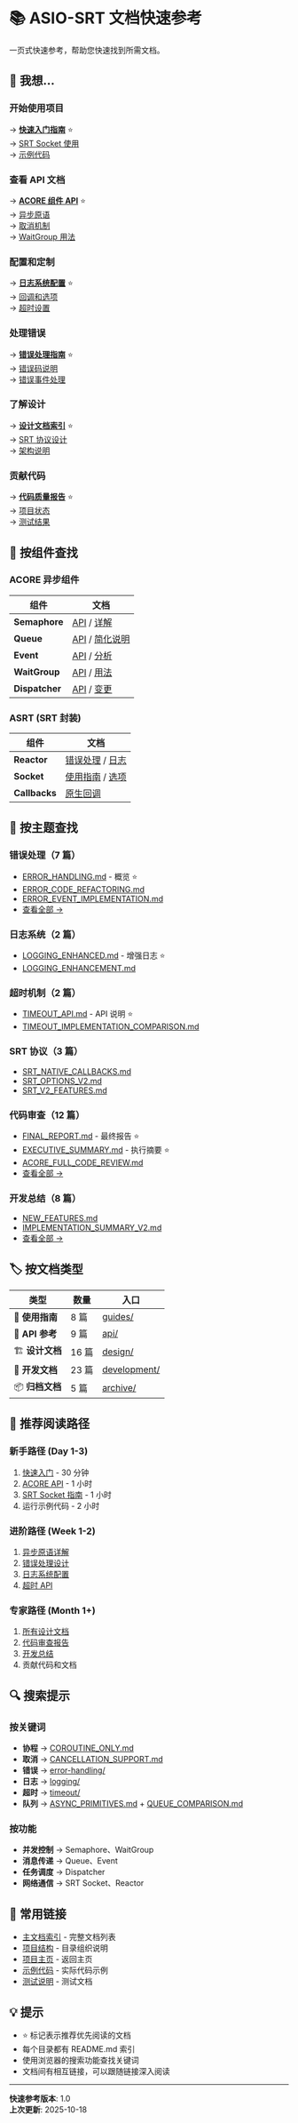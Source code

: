 # 📚 ASIO-SRT 文档快速参考

一页式快速参考，帮助您快速找到所需文档。

## 🎯 我想...

### 开始使用项目
→ **[快速入门指南](guides/QUICK_START.md)** ⭐  
→ [SRT Socket 使用](guides/SRT_SOCKET_GUIDE.md)  
→ [示例代码](../examples/)

### 查看 API 文档
→ **[ACORE 组件 API](api/acore/README.md)** ⭐  
→ [异步原语](api/acore/ASYNC_PRIMITIVES.md)  
→ [取消机制](api/acore/CANCELLATION_SUPPORT.md)  
→ [WaitGroup 用法](api/acore/WAITGROUP_USAGE.md)

### 配置和定制
→ **[日志系统配置](design/logging/LOGGING_ENHANCED.md)** ⭐  
→ [回调和选项](guides/CALLBACK_AND_OPTIONS_GUIDE.md)  
→ [超时设置](design/timeout/TIMEOUT_API.md)

### 处理错误
→ **[错误处理指南](design/error-handling/ERROR_HANDLING.md)** ⭐  
→ [错误码说明](design/error-handling/ERROR_CODE_REFACTORING.md)  
→ [错误事件处理](design/error-handling/ERROR_EVENT_IMPLEMENTATION.md)

### 了解设计
→ **[设计文档索引](design/README.md)** ⭐  
→ [SRT 协议设计](design/srt/)  
→ [架构说明](STRUCTURE.md)

### 贡献代码
→ **[代码质量报告](development/code-reviews/FINAL_REPORT.md)** ⭐  
→ [项目状态](development/PROJECT_STATUS.md)  
→ [测试结果](development/TEST_RESULTS.md)

## 📂 按组件查找

### ACORE 异步组件
| 组件 | 文档 |
|------|------|
| **Semaphore** | [API](api/acore/ASYNC_PRIMITIVES.md#async_semaphore) / [详解](api/acore/ASYNC_SEMAPHORE_EXPLAINED.md) |
| **Queue** | [API](api/acore/ASYNC_PRIMITIVES.md#async_queue) / [简化说明](api/acore/ASYNC_QUEUE_SIMPLIFICATION.md) |
| **Event** | [API](api/acore/ASYNC_PRIMITIVES.md#async_event) / [分析](api/acore/ASYNC_EVENT_ANALYSIS.md) |
| **WaitGroup** | [API](api/acore/ASYNC_PRIMITIVES.md#async_waitgroup) / [用法](api/acore/WAITGROUP_USAGE.md) |
| **Dispatcher** | [API](api/acore/ASYNC_PRIMITIVES.md#dispatcher) / [变更](development/summaries/CHANGELOG_DISPATCHER.md) |

### ASRT (SRT 封装)
| 组件 | 文档 |
|------|------|
| **Reactor** | [错误处理](design/error-handling/) / [日志](design/logging/) |
| **Socket** | [使用指南](guides/SRT_SOCKET_GUIDE.md) / [选项](design/srt/SRT_OPTIONS_V2.md) |
| **Callbacks** | [原生回调](design/srt/SRT_NATIVE_CALLBACKS.md) |

## 📑 按主题查找

### 错误处理（7 篇）
- [ERROR_HANDLING.md](design/error-handling/ERROR_HANDLING.md) - 概览 ⭐
- [ERROR_CODE_REFACTORING.md](design/error-handling/ERROR_CODE_REFACTORING.md)
- [ERROR_EVENT_IMPLEMENTATION.md](design/error-handling/ERROR_EVENT_IMPLEMENTATION.md)
- [查看全部 →](design/error-handling/)

### 日志系统（2 篇）
- [LOGGING_ENHANCED.md](design/logging/LOGGING_ENHANCED.md) - 增强日志 ⭐
- [LOGGING_ENHANCEMENT.md](design/logging/LOGGING_ENHANCEMENT.md)

### 超时机制（2 篇）
- [TIMEOUT_API.md](design/timeout/TIMEOUT_API.md) - API 说明 ⭐
- [TIMEOUT_IMPLEMENTATION_COMPARISON.md](design/timeout/TIMEOUT_IMPLEMENTATION_COMPARISON.md)

### SRT 协议（3 篇）
- [SRT_NATIVE_CALLBACKS.md](design/srt/SRT_NATIVE_CALLBACKS.md)
- [SRT_OPTIONS_V2.md](design/srt/SRT_OPTIONS_V2.md)
- [SRT_V2_FEATURES.md](design/srt/SRT_V2_FEATURES.md)

### 代码审查（12 篇）
- [FINAL_REPORT.md](development/code-reviews/FINAL_REPORT.md) - 最终报告 ⭐
- [EXECUTIVE_SUMMARY.md](development/code-reviews/EXECUTIVE_SUMMARY.md) - 执行摘要 ⭐
- [ACORE_FULL_CODE_REVIEW.md](development/code-reviews/ACORE_FULL_CODE_REVIEW.md)
- [查看全部 →](development/code-reviews/)

### 开发总结（8 篇）
- [NEW_FEATURES.md](development/summaries/NEW_FEATURES.md)
- [IMPLEMENTATION_SUMMARY_V2.md](development/summaries/IMPLEMENTATION_SUMMARY_V2.md)
- [查看全部 →](development/summaries/)

## 🏷️ 按文档类型

| 类型 | 数量 | 入口 |
|------|------|------|
| 📘 **使用指南** | 8 篇 | [guides/](guides/) |
| 📗 **API 参考** | 9 篇 | [api/](api/) |
| 🏗️ **设计文档** | 16 篇 | [design/](design/) |
| 🔧 **开发文档** | 23 篇 | [development/](development/) |
| 📦 **归档文档** | 5 篇 | [archive/](archive/) |

## 🌟 推荐阅读路径

### 新手路径 (Day 1-3)
1. [快速入门](guides/QUICK_START.md) - 30 分钟
2. [ACORE API](api/acore/README.md) - 1 小时
3. [SRT Socket 指南](guides/SRT_SOCKET_GUIDE.md) - 1 小时
4. 运行示例代码 - 2 小时

### 进阶路径 (Week 1-2)
1. [异步原语详解](api/acore/ASYNC_PRIMITIVES.md)
2. [错误处理设计](design/error-handling/)
3. [日志系统配置](design/logging/LOGGING_ENHANCED.md)
4. [超时 API](design/timeout/TIMEOUT_API.md)

### 专家路径 (Month 1+)
1. [所有设计文档](design/)
2. [代码审查报告](development/code-reviews/)
3. [开发总结](development/summaries/)
4. 贡献代码和文档

## 🔍 搜索提示

### 按关键词
- **协程** → [COROUTINE_ONLY.md](api/acore/COROUTINE_ONLY.md)
- **取消** → [CANCELLATION_SUPPORT.md](api/acore/CANCELLATION_SUPPORT.md)
- **错误** → [error-handling/](design/error-handling/)
- **日志** → [logging/](design/logging/)
- **超时** → [timeout/](design/timeout/)
- **队列** → [ASYNC_PRIMITIVES.md](api/acore/ASYNC_PRIMITIVES.md) + [QUEUE_COMPARISON.md](design/QUEUE_COMPARISON.md)

### 按功能
- **并发控制** → Semaphore、WaitGroup
- **消息传递** → Queue、Event
- **任务调度** → Dispatcher
- **网络通信** → SRT Socket、Reactor

## 📌 常用链接

- [主文档索引](README.md) - 完整文档列表
- [项目结构](STRUCTURE.md) - 目录组织说明
- [项目主页](../README.md) - 返回主页
- [示例代码](../examples/) - 实际代码示例
- [测试说明](../tests/README.md) - 测试文档

## 💡 提示

- ⭐ 标记表示推荐优先阅读的文档
- 每个目录都有 README.md 索引
- 使用浏览器的搜索功能查找关键词
- 文档间有相互链接，可以跟随链接深入阅读

---

**快速参考版本**: 1.0  
**上次更新**: 2025-10-18


